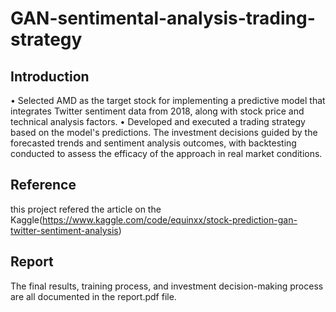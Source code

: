 # GAN-sentimental-analysis-trading-strategy
## Introduction
• Selected AMD as the target stock for implementing a predictive model that integrates 
Twitter sentiment data from 2018, along with stock price and technical analysis factors.
• Developed and executed a trading strategy based on the model's predictions. The investment 
decisions guided by the forecasted trends and sentiment analysis outcomes, with backtesting 
conducted to assess the efficacy of the approach in real market conditions.

## Reference
this project refered the article on the Kaggle(https://www.kaggle.com/code/equinxx/stock-prediction-gan-twitter-sentiment-analysis)

## Report
The final results, training process, and investment decision-making process are all documented in the report.pdf file.
